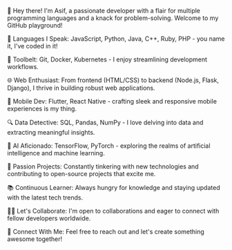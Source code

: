 

👋 Hey there! I'm Asif, a passionate developer with a flair for multiple programming languages and a knack for problem-solving. Welcome to my GitHub playground!

🚀 Languages I Speak: JavaScript, Python, Java, C++, Ruby, PHP - you name it, I've coded in it!

🔧 Toolbelt: Git, Docker, Kubernetes - I enjoy streamlining development workflows.

🌐 Web Enthusiast: From frontend (HTML/CSS) to backend (Node.js, Flask, Django), I thrive in building robust web applications.

📱 Mobile Dev: Flutter, React Native - crafting sleek and responsive mobile experiences is my thing.

🔍 Data Detective: SQL, Pandas, NumPy - I love delving into data and extracting meaningful insights.

🤖 AI Aficionado: TensorFlow, PyTorch - exploring the realms of artificial intelligence and machine learning.

🌟 Passion Projects: Constantly tinkering with new technologies and contributing to open-source projects that excite me.

📚 Continuous Learner: Always hungry for knowledge and staying updated with the latest tech trends.

👨‍💻 Let's Collaborate: I'm open to collaborations and eager to connect with fellow developers worldwide.

🔗 Connect With Me: Feel free to reach out and let's create something awesome together!

